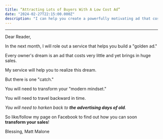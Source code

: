 ```yaml
---
title: “Attracting Lots of Buyers With A Low Cost Ad”
date: "2024-02-27T22:15:00.000Z"
description: "I can help you create a powerfully motivating ad that costs a relatively small amount of money."
---
```


---

Dear Reader,

In the next month, I will role out a service that helps you build a "golden ad."

Every owner's dream is an ad that costs very little and yet brings in huge sales.

My service will help you to realize this dream.

But there is one "catch."

You will need to transform your "modern mindset."

You will need to travel backward in time.

_You will need to harken back to **the advertising days of old**._

So like/follow my page on Facebook to find out how you can soon **transform your sales**!

Blessing,
Matt Malone

